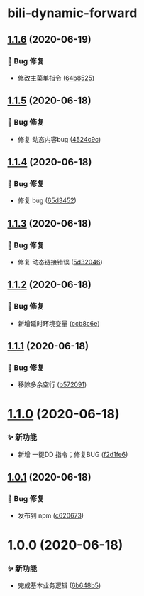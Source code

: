 # bili-dynamic-forward

## [1.1.6](https://github.com/CaoMeiYouRen/bili-dynamic-forward/compare/v1.1.5...v1.1.6) (2020-06-19)


### 🐛 Bug 修复

* 修改主菜单指令 ([64b8525](https://github.com/CaoMeiYouRen/bili-dynamic-forward/commit/64b8525))

## [1.1.5](https://github.com/CaoMeiYouRen/bili-dynamic-forward/compare/v1.1.4...v1.1.5) (2020-06-18)


### 🐛 Bug 修复

* 修复 动态内容bug ([4524c9c](https://github.com/CaoMeiYouRen/bili-dynamic-forward/commit/4524c9c))

## [1.1.4](https://github.com/CaoMeiYouRen/bili-dynamic-forward/compare/v1.1.3...v1.1.4) (2020-06-18)


### 🐛 Bug 修复

* 修复 bug ([65d3452](https://github.com/CaoMeiYouRen/bili-dynamic-forward/commit/65d3452))

## [1.1.3](https://github.com/CaoMeiYouRen/bili-dynamic-forward/compare/v1.1.2...v1.1.3) (2020-06-18)


### 🐛 Bug 修复

* 修复 动态链接错误 ([5d32046](https://github.com/CaoMeiYouRen/bili-dynamic-forward/commit/5d32046))

## [1.1.2](https://github.com/CaoMeiYouRen/bili-dynamic-forward/compare/v1.1.1...v1.1.2) (2020-06-18)


### 🐛 Bug 修复

* 新增延时环境变量 ([ccb8c6e](https://github.com/CaoMeiYouRen/bili-dynamic-forward/commit/ccb8c6e))

## [1.1.1](https://github.com/CaoMeiYouRen/bili-dynamic-forward/compare/v1.1.0...v1.1.1) (2020-06-18)


### 🐛 Bug 修复

* 移除多余空行 ([b572091](https://github.com/CaoMeiYouRen/bili-dynamic-forward/commit/b572091))

# [1.1.0](https://github.com/CaoMeiYouRen/bili-dynamic-forward/compare/v1.0.1...v1.1.0) (2020-06-18)


### ✨ 新功能

* 新增 一键DD 指令；修复BUG ([f2d1fe6](https://github.com/CaoMeiYouRen/bili-dynamic-forward/commit/f2d1fe6))

## [1.0.1](https://github.com/CaoMeiYouRen/bili-dynamic-forward/compare/v1.0.0...v1.0.1) (2020-06-18)


### 🐛 Bug 修复

* 发布到 npm ([c620673](https://github.com/CaoMeiYouRen/bili-dynamic-forward/commit/c620673))

# 1.0.0 (2020-06-18)


### ✨ 新功能

* 完成基本业务逻辑 ([6b648b5](https://github.com/CaoMeiYouRen/bili-dynamic-forward/commit/6b648b5))
